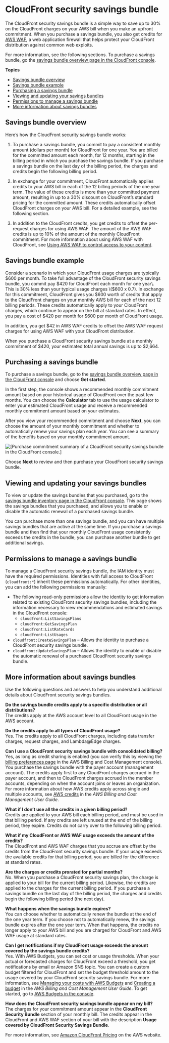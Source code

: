 # CloudFront security savings bundle<a name="savings-bundle"></a>

The CloudFront security savings bundle is a simple way to save up to 30% on the CloudFront charges on your AWS bill when you make an upfront commitment\. When you purchase a savings bundle, you also get credits for [AWS WAF](http://aws.amazon.com/waf/), a web application firewall that helps protect your CloudFront distribution against common web exploits\.

For more information, see the following sections\. To purchase a savings bundle, go the [savings bundle overview page in the CloudFront console](https://console.aws.amazon.com/cloudfront/v3/home?#/savings-bundle/overview)\.

**Topics**
+ [Savings bundle overview](#savings-bundle-overview)
+ [Savings bundle example](#savings-bundle-example)
+ [Purchasing a savings bundle](#savings-bundle-purchasing)
+ [Viewing and updating your savings bundles](#savings-bundle-inventory)
+ [Permissions to manage a savings bundle](#savings-bundle-permissions)
+ [More information about savings bundles](#savings-bundle-details)

## Savings bundle overview<a name="savings-bundle-overview"></a>

Here’s how the CloudFront security savings bundle works:

1. To purchase a savings bundle, you commit to pay a consistent monthly amount \(dollars per month\) for CloudFront for one year\. You are billed for the committed amount each month, for 12 months, starting in the billing period in which you purchase the savings bundle\. If you purchase a savings bundle on the last day of the billing period, the charges and credits begin the following billing period\.

1. In exchange for your commitment, CloudFront automatically applies credits to your AWS bill in each of the 12 billing periods of the one year term\. The value of these credits is more than your committed payment amount, resulting in up to a 30% discount on CloudFront’s standard pricing for the committed amount\. These credits automatically offset CloudFront charges on your AWS bill\. For a detailed example, see the following section\.

1. In addition to the CloudFront credits, you get credits to offset the per\-request charges for using AWS WAF\. The amount of the AWS WAF credits is up to 10% of the amount of the monthly CloudFront commitment\. For more information about using AWS WAF with CloudFront, see [Using AWS WAF to control access to your content](distribution-web-awswaf.md)\.

## Savings bundle example<a name="savings-bundle-example"></a>

Consider a scenario in which your CloudFront usage charges are typically $600 per month\. To take full advantage of the CloudFront security savings bundle, you commit pay $420 for CloudFront each month for one year\. This is 30% less than your typical usage charges \($600 x 0\.7\)\. In exchange for this commitment, CloudFront gives you $600 worth of credits that apply to the CloudFront charges on your monthly AWS bill for each of the next 12 billing periods\. These credits automatically apply to your CloudFront charges, which continue to appear on the bill at standard rates\. In effect, you pay a cost of $420 per month for $600 per month of CloudFront usage\.

In addition, you get $42 in AWS WAF credits to offset the AWS WAF request charges for using AWS WAF with your CloudFront distribution\.

When you purchase a CloudFront security savings bundle at a monthly commitment of $420, your estimated total annual savings is up to $2,664\.

## Purchasing a savings bundle<a name="savings-bundle-purchasing"></a>

To purchase a savings bundle, go to the [savings bundle overview page in the CloudFront console](https://console.aws.amazon.com/cloudfront/v3/home?#/savings-bundle/overview) and choose **Get started**\.

In the first step, the console shows a recommended monthly commitment amount based on your historical usage of CloudFront over the past few months\. You can choose the **Calculator** tab to use the usage calculator to enter your estimated CloudFront usage and receive a recommended monthly commitment amount based on your estimates\.

After you view your recommended commitment and choose **Next**, you can choose the amount of your monthly commitment and whether to automatically renew your savings plan each year\. You can see a summary of the benefits based on your monthly commitment amount\.

![\[Purchase commitment summary of a CloudFront security savings bundle in the CloudFront console.\]](http://docs.aws.amazon.com/AmazonCloudFront/latest/DeveloperGuide/images/savings-bundle-console.png)

Choose **Next** to review and then purchase your CloudFront security savings bundle\.

## Viewing and updating your savings bundles<a name="savings-bundle-inventory"></a>

To view or update the savings bundles that you purchased, go to the [savings bundle inventory page in the CloudFront console](https://console.aws.amazon.com/cloudfront/v3/home?#/savings-bundle/inventory)\. This page shows the savings bundles that you purchased, and allows you to enable or disable the automatic renewal of a purchased savings bundle\.

You can purchase more than one savings bundle, and you can have multiple savings bundles that are active at the same time\. If you purchase a savings bundle and then find that your monthly CloudFront usage consistently exceeds the credits in the bundle, you can purchase another bundle to get additional savings\.

## Permissions to manage a savings bundle<a name="savings-bundle-permissions"></a>

To manage a CloudFront security savings bundle, the IAM identity must have the required permissions\. Identities with full access to CloudFront \(`cloudfront:*`\) inherit these permissions automatically\. For other identities, you can add the following permissions manually:
+ The following read\-only permissions allow the identity to get information related to existing CloudFront security savings bundles, including the information necessary to view recommendations and estimated savings in the CloudFront console:
  + `cloudfront:ListSavingsPlans`
  + `cloudfront:GetSavingsPlan`
  + `cloudfront:ListRateCards`
  + `cloudfront:ListUsages`
+ `cloudfront:CreateSavingsPlan` – Allows the identity to purchase a CloudFront security savings bundle\.
+ `cloudfront:UpdateSavingsPlan` – Allows the identity to enable or disable the automatic renewal of a purchased CloudFront security savings bundle\.

## More information about savings bundles<a name="savings-bundle-details"></a>

Use the following questions and answers to help you understand additional details about CloudFront security savings bundles\.

**Do the savings bundle credits apply to a specific distribution or all distributions?**  
The credits apply at the AWS account level to all CloudFront usage in the AWS account\.

**Do the credits apply to all types of CloudFront usage?**  
Yes\. The credits apply to all CloudFront charges, including data transfer charges, request charges, and Lambda@Edge charges\.

**Can I use a CloudFront security savings bundle with consolidated billing?**  
Yes, as long as credit sharing is enabled \(you can verify this by viewing the [billing preferences page](https://console.aws.amazon.com/billing/home#/preferences) in the AWS Billing and Cost Management console\)\. You purchase the savings bundle with the payer account \(management account\)\. The credits apply first to any CloudFront charges accrued in the payer account, and then to CloudFront charges accrued in the member accounts, depending on when the account joins or leaves an organization\. For more information about how AWS credits apply across single and multiple accounts, see [AWS credits](https://docs.aws.amazon.com/awsaccountbilling/latest/aboutv2/useconsolidatedbilling-credits.html) in the *AWS Billing and Cost Management User Guide*\.

**What if I don’t use all the credits in a given billing period?**  
Credits are applied to your AWS bill each billing period, and must be used in that billing period\. If any credits are left unused at the end of the billing period, they expire\. Credits do not carry over to the following billing period\.

**What if my CloudFront or AWS WAF usage exceeds the amount of the credits?**  
The CloudFront and AWS WAF charges that you accrue are offset by the credits from the CloudFront security savings bundle\. If your usage exceeds the available credits for that billing period, you are billed for the difference at standard rates\.

**Are the charges or credits prorated for partial months?**  
No\. When you purchase a CloudFront security savings plan, the charge is applied to your bill for the current billing period\. Likewise, the credits are applied to the charges for the current billing period\. If you purchase a savings bundle on the last day of the billing period, the charges and credits begin the following billing period \(the next day\)\.

**What happens when the savings bundle expires?**  
You can choose whether to automatically renew the bundle at the end of the one year term\. If you choose not to automatically renew, the savings bundle expires after the one year term\. When that happens, the credits no longer apply to your AWS bill and you are charged for CloudFront and AWS WAF usage at standard rates\.

**Can I get notifications if my CloudFront usage exceeds the amount covered by the savings bundle credits?**  
Yes\. With AWS Budgets, you can set cost or usage thresholds\. When your actual or forecasted charges for CloudFront exceed a threshold, you get notifications by email or Amazon SNS topic\. You can create a custom budget filtered for CloudFront and set the budget threshold amount to the usage covered by your CloudFront security savings bundle\. For more information, see [Managing your costs with AWS Budgets](https://docs.aws.amazon.com/awsaccountbilling/latest/aboutv2/budgets-managing-costs.html) and [Creating a budget](https://docs.aws.amazon.com/awsaccountbilling/latest/aboutv2/budgets-create.html) in the *AWS Billing and Cost Management User Guide*\. To get started, go to [AWS Budgets in the console](https://console.aws.amazon.com/billing/home?#/budgets)\.

**How does the CloudFront security savings bundle appear on my bill?**  
The charges for your commitment amount appear in the **CloudFront Security Bundle** section of your monthly bill\. The credits appear in the CloudFront and AWS WAF section of your bill with the description **Usage covered by CloudFront Security Savings Bundle**\.

For more information, see [Amazon CloudFront Pricing](http://aws.amazon.com/cloudfront/pricing/) on the AWS website\.